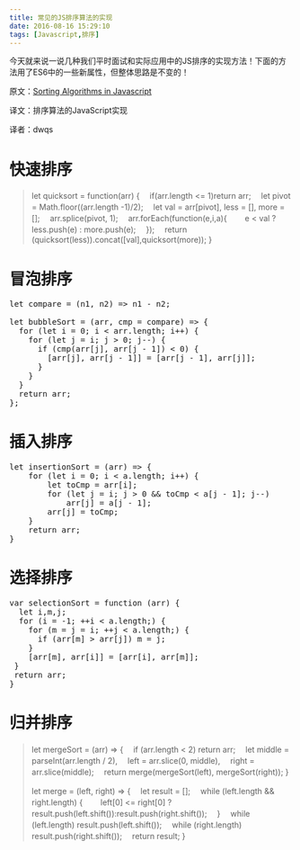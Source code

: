 ```yaml
---
title: 常见的JS排序算法的实现
date: 2016-08-16 15:29:10
tags: [Javascript,排序]
---
```

今天就来说一说几种我们平时面试和实际应用中的JS排序的实现方法！下面的方法用了ES6中的一些新属性，但整体思路是不变的！

原文：[Sorting Algorithms in Javascript](http://h3manth.com/javascript-sorting/)

译文：排序算法的JavaScript实现

译者：dwqs

# 快速排序 #

>let quicksort = function(arr) {
>　if(arr.length <= 1)return arr;
>　let pivot = Math.floor((arr.length -1)/2);
>　let val = arr[pivot], less = [], more = [];
>　arr.splice(pivot, 1);
>　arr.forEach(function(e,i,a){
>　　e < val ? less.push(e) : more.push(e);
>　});
>　return (quicksort(less)).concat([val],quicksort(more));
>}


# 冒泡排序 #
<pre>
let compare = (n1, n2) => n1 - n2;

let bubbleSort = (arr, cmp = compare) => {
  for (let i = 0; i < arr.length; i++) {
    for (let j = i; j > 0; j--) {
      if (cmp(arr[j], arr[j - 1]) < 0) {
        [arr[j], arr[j - 1]] = [arr[j - 1], arr[j]];
      }
    }
  }
  return arr;
};
</pre>
<!--more-->
# 插入排序 #

<pre>
let insertionSort = (arr) => {
    for (let i = 0; i < a.length; i++) {
        let toCmp = arr[i];
        for (let j = i; j > 0 && toCmp < a[j - 1]; j--)
            arr[j] = a[j - 1];
        arr[j] = toCmp;
    }
    return arr;
}
</pre>

# 选择排序 #

<pre>
var selectionSort = function (arr) {
  let i,m,j;
  for (i = -1; ++i < a.length;) {
    for (m = j = i; ++j < a.length;) {
      if (arr[m] > arr[j]) m = j;
    }
    [arr[m], arr[i]] = [arr[i], arr[m]];
 }
 return arr;
}
</pre>

# 归并排序 #


>let mergeSort = (arr) => {
>　if (arr.length < 2) return arr;
>　let middle = parseInt(arr.length / 2),
>　left = arr.slice(0, middle),
>　right = arr.slice(middle);
>　return merge(mergeSort(left), mergeSort(right));
>}
>
>let merge = (left, right) => {
>　let result = [];
>　while (left.length && right.length) {
>　　left[0] <= right[0] ?result.push(left.shift()):result.push(right.shift());
>　}
>　while (left.length) result.push(left.shift());
>　while (right.length) result.push(right.shift());
>　return result;
>}

</pre>









